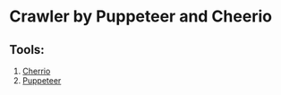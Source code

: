 Crawler by Puppeteer and Cheerio
================================

## Tools:
1. [Cherrio](https://github.com/cheeriojs/cheerio/wiki/Chinese-README#%E5%8A%A0%E8%BD%BD)
2. [Puppeteer](https://pptr.dev/)

